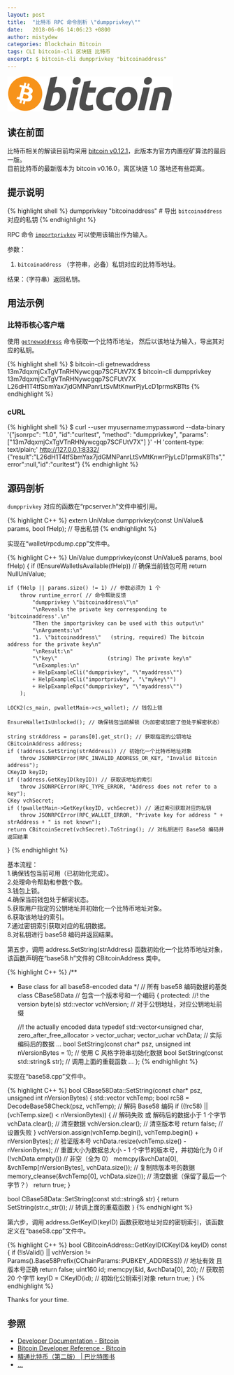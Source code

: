 ```yaml
---
layout: post
title:  "比特币 RPC 命令剖析 \"dumpprivkey\""
date:   2018-06-06 14:06:23 +0800
author: mistydew
categories: Blockchain Bitcoin
tags: CLI bitcoin-cli 区块链 比特币
excerpt: $ bitcoin-cli dumpprivkey "bitcoinaddress"
---
```

![bitcoin](/images/20180504/bitcoin.svg)

## 读在前面
比特币相关的解读目前均采用 [bitcoin v0.12.1](https://github.com/bitcoin/bitcoin/tree/v0.12.1)，此版本为官方内置挖矿算法的最后一版。<br>
目前比特币的最新版本为 bitcoin v0.16.0，离区块链 1.0 落地还有些距离。

## 提示说明

{% highlight shell %}
dumpprivkey "bitcoinaddress" # 导出 `bitcoinaddress` 对应的私钥
{% endhighlight %}

RPC 命令 [`importprivkey`]() 可以使用该输出作为输入。

参数：<br>
1. `bitcoinaddress` （字符串，必备）私钥对应的比特币地址。

结果：（字符串）返回私钥。

## 用法示例

### 比特币核心客户端

使用 [`getnewaddress`](/2018/06/04/bitcoin-rpc-command-getnewaddress) 命令获取一个比特币地址，
然后以该地址为输入，导出其对应的私钥。

{% highlight shell %}
$ bitcoin-cli getnewaddress
13m7dqxmjCxTgVTnRHNywcgqp7SCFUtV7X
$ bitcoin-cli dumpprivkey 13m7dqxmjCxTgVTnRHNywcgqp7SCFUtV7X
L26dH1T4tfSbmYax7jdGMNPanrLtSvMtKnwrPjyLcD1prmsKBTts
{% endhighlight %}

### cURL

{% highlight shell %}
$ curl --user myusername:mypassword --data-binary '{"jsonrpc": "1.0", "id":"curltest", "method": "dumpprivkey", "params": ["13m7dqxmjCxTgVTnRHNywcgqp7SCFUtV7X"] }' -H 'content-type: text/plain;' http://127.0.0.1:8332/
{"result":"L26dH1T4tfSbmYax7jdGMNPanrLtSvMtKnwrPjyLcD1prmsKBTts","error":null,"id":"curltest"}
{% endhighlight %}

## 源码剖析
`dumpprivkey` 对应的函数在“rpcserver.h”文件中被引用。

{% highlight C++ %}
extern UniValue dumpprivkey(const UniValue& params, bool fHelp); // 导出私钥
{% endhighlight %}

实现在“wallet/rpcdump.cpp”文件中。

{% highlight C++ %}
UniValue dumpprivkey(const UniValue& params, bool fHelp)
{
    if (!EnsureWalletIsAvailable(fHelp)) // 确保当前钱包可用
        return NullUniValue;
    
    if (fHelp || params.size() != 1) // 参数必须为 1 个
        throw runtime_error( // 命令帮助反馈
            "dumpprivkey \"bitcoinaddress\"\n"
            "\nReveals the private key corresponding to 'bitcoinaddress'.\n"
            "Then the importprivkey can be used with this output\n"
            "\nArguments:\n"
            "1. \"bitcoinaddress\"   (string, required) The bitcoin address for the private key\n"
            "\nResult:\n"
            "\"key\"                (string) The private key\n"
            "\nExamples:\n"
            + HelpExampleCli("dumpprivkey", "\"myaddress\"")
            + HelpExampleCli("importprivkey", "\"mykey\"")
            + HelpExampleRpc("dumpprivkey", "\"myaddress\"")
        );

    LOCK2(cs_main, pwalletMain->cs_wallet); // 钱包上锁

    EnsureWalletIsUnlocked(); // 确保钱包当前解锁（为加密或加密了但处于解密状态）

    string strAddress = params[0].get_str(); // 获取指定的公钥地址
    CBitcoinAddress address;
    if (!address.SetString(strAddress)) // 初始化一个比特币地址对象
        throw JSONRPCError(RPC_INVALID_ADDRESS_OR_KEY, "Invalid Bitcoin address");
    CKeyID keyID;
    if (!address.GetKeyID(keyID)) // 获取该地址的索引
        throw JSONRPCError(RPC_TYPE_ERROR, "Address does not refer to a key");
    CKey vchSecret;
    if (!pwalletMain->GetKey(keyID, vchSecret)) // 通过索引获取对应的私钥
        throw JSONRPCError(RPC_WALLET_ERROR, "Private key for address " + strAddress + " is not known");
    return CBitcoinSecret(vchSecret).ToString(); // 对私钥进行 Base58 编码并返回结果
}
{% endhighlight %}

基本流程：<br>
1.确保钱包当前可用（已初始化完成）。<br>
2.处理命令帮助和参数个数。<br>
3.钱包上锁。<br>
4.确保当前钱包处于解密状态。<br>
5.获取用户指定的公钥地址并初始化一个比特币地址对象。<br>
6.获取该地址的索引。<br>
7.通过密钥索引获取对应的私钥数据。<br>
8.对私钥进行 base58 编码并返回结果。

第五步，调用 address.SetString(strAddress) 函数初始化一个比特币地址对象，该函数声明在“base58.h”文件的 CBitcoinAddress 类中。

{% highlight C++ %}
/**
 * Base class for all base58-encoded data
 */ // 所有 base58 编码数据的基类
class CBase58Data // 包含一个版本号和一个编码
{
protected:
    //! the version byte(s)
    std::vector<unsigned char> vchVersion; // 对于公钥地址，对应公钥地址前缀

    //! the actually encoded data
    typedef std::vector<unsigned char, zero_after_free_allocator<unsigned char> > vector_uchar;
    vector_uchar vchData; // 实际编码后的数据
    ...
    bool SetString(const char* psz, unsigned int nVersionBytes = 1); // 使用 C 风格字符串初始化数据
    bool SetString(const std::string& str); // 调用上面的重载函数
    ...
};
{% endhighlight %}

实现在“base58.cpp”文件中。

{% highlight C++ %}
bool CBase58Data::SetString(const char* psz, unsigned int nVersionBytes)
{
    std::vector<unsigned char> vchTemp;
    bool rc58 = DecodeBase58Check(psz, vchTemp); // 解码 Base58 编码
    if ((!rc58) || (vchTemp.size() < nVersionBytes)) { // 解码失败 或 解码后的数据小于 1 个字节
        vchData.clear(); // 清空数据
        vchVersion.clear(); // 清空版本号
        return false; // 设置失败
    }
    vchVersion.assign(vchTemp.begin(), vchTemp.begin() + nVersionBytes); // 验证版本号
    vchData.resize(vchTemp.size() - nVersionBytes); // 重置大小为数据总大小 - 1 个字节的版本号，并初始化为 0
    if (!vchData.empty()) // 非空（全为 0）
        memcpy(&vchData[0], &vchTemp[nVersionBytes], vchData.size()); // 复制除版本号的数据
    memory_cleanse(&vchTemp[0], vchData.size()); // 清空数据（保留了最后一个字节？）
    return true;
}

bool CBase58Data::SetString(const std::string& str)
{
    return SetString(str.c_str()); // 转调上面的重载函数
}
{% endhighlight %}

第六步，调用 address.GetKeyID(keyID) 函数获取地址对应的密钥索引，该函数定义在“base58.cpp”文件中。

{% highlight C++ %}
bool CBitcoinAddress::GetKeyID(CKeyID& keyID) const
{
    if (!IsValid() || vchVersion != Params().Base58Prefix(CChainParams::PUBKEY_ADDRESS)) // 地址有效 且 版本号正确
        return false;
    uint160 id;
    memcpy(&id, &vchData[0], 20); // 获取前 20 个字节
    keyID = CKeyID(id); // 初始化公钥索引对象
    return true;
}
{% endhighlight %}

Thanks for your time.

## 参照
* [Developer Documentation - Bitcoin](https://bitcoin.org/en/developer-documentation)
* [Bitcoin Developer Reference - Bitcoin](https://bitcoin.org/en/developer-reference#dumpprivkey)
* [精通比特币（第二版） \| 巴比特图书](http://book.8btc.com/masterbitcoin2cn)
* [...](https://github.com/mistydew/blockchain)
